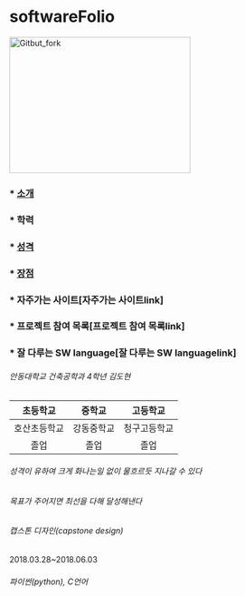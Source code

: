 # softwareFolio

<img src="https://user-images.githubusercontent.com/86451066/123884046-3c458980-d985-11eb-9e61-72893bfe9ad9.jpg" width="320px" height="240px"
     title="px(픽셀) 크기 설정" alt="Gitbut_fork"></img><br/>

### * [소개]
[소개]:https://github.com/666ehgus/softwareFolio/blob/main/README.md#%EC%95%88%EB%8F%99%EB%8C%80%ED%95%99%EA%B5%90-%EA%B1%B4%EC%B6%95%EA%B3%B5%ED%95%99%EA%B3%BC-4%ED%95%99%EB%85%84-%EA%B9%80%EB%8F%84%ED%98%84
### * 학력
### * [성격]
[성격]:https://github.com/666ehgus/softwareFolio/blob/main/README.md#%EC%84%B1%EA%B2%A9%EC%9D%B4-%EC%9C%A0%ED%95%98%EC%97%AC-%ED%81%AC%EA%B2%8C-%ED%99%94%EB%82%98%EB%8A%94%EC%9D%BC-%EC%97%86%EC%9D%B4-%EB%AC%BC%ED%9D%90%EB%A5%B4%EB%93%AF-%EC%A7%80%EB%82%98%EA%B0%88-%EC%88%98-%EC%9E%88%EB%8B%A4
### * [장점]
[장점]:https://github.com/666ehgus/softwareFolio/blob/main/README.md#%EB%AA%A9%ED%91%9C%EA%B0%80-%EC%A3%BC%EC%96%B4%EC%A7%80%EB%A9%B4-%EC%B5%9C%EC%84%A0%EC%9D%84-%EB%8B%A4%ED%95%B4-%EB%8B%AC%EC%84%B1%ED%95%B4%EB%82%B8%EB%8B%A4
### * 자주가는 사이트[자주가는 사이트link]

### * 프로젝트 참여 목록[프로젝트 참여 목록link]

### * 잘 다루는 SW language[잘 다루는 SW languagelink]





###### 안동대학교 건축공학과 4학년 김도현

| 초등학교 | 중학교 | 고등학교 |
| :-: | :-: | :-: |
| 호산초등학교 | 강동중학교 | 청구고등학교 |
| 졸업 | 졸업 | 졸업 |

###### 성격이 유하여 크게 화나는일 없이 물흐르듯 지나갈 수 있다

###### 목표가 주어지면 최선을 다해 달성해낸다

######

###### 캡스톤 디자인(capstone design)
2018.03.28~2018.06.03

###### 파이썬(python), C언어
